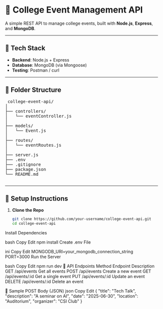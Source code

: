 # 📘 College Event Management API

A simple REST API to manage college events, built with **Node.js**, **Express**, and **MongoDB**.

---

## 🧰 Tech Stack

- **Backend**: Node.js + Express
- **Database**: MongoDB (via Mongoose)
- **Testing**: Postman / curl

---

## 📁 Folder Structure

<pre> college-event-api/
│
├── controllers/
│   └── eventController.js
│
├── models/
│   └── Event.js
│
├── routes/
│   └── eventRoutes.js
│
├── server.js
├── .env
├── .gitignore
├── package.json
└── README.md
 </pre>

---

## 🚀 Setup Instructions

1. **Clone the Repo**
   ```bash
   git clone https://github.com/your-username/college-event-api.git
   cd college-event-api
Install Dependencies

bash
Copy
Edit
npm install
Create .env File

ini
Copy
Edit
MONGODB_URI=your_mongodb_connection_string
PORT=3000
Run the Server

bash
Copy
Edit
npm run dev
🔌 API Endpoints
Method	Endpoint	Description
GET	/api/events	Get all events
POST	/api/events	Create a new event
GET	/api/events/:id	Get a single event
PUT	/api/events/:id	Update an event
DELETE	/api/events/:id	Delete an event

🧪 Sample POST Body (JSON)
json
Copy
Edit
{
  "title": "Tech Talk",
  "description": "A seminar on AI",
  "date": "2025-06-30",
  "location": "Auditorium",
  "organizer": "CSI Club"
}
